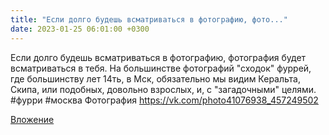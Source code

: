 ```yaml
---
title: "Если долго будешь всматриваться в фотографию, фото..."
date: 2023-01-25 06:01:00 +0300
---
```


Если долго будешь всматриваться в фотографию, фотография будет всматриваться в тебя. На большинстве фотографий "сходок" фуррей, где большинству лет 14ть, в Мск, обязательно мы видим Керальта, Скипа, или подобных, довольно взрослых, и, с "загадочными" целями.
#фурри #москва
Фотография
https://vk.com/photo41076938_457249502

[Вложение](https://vk.com/photo41076938_457249502)
